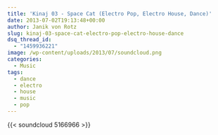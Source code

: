```yaml
---
title: 'Kinaj 03 - Space Cat (Electro Pop, Electro House, Dance)'
date: 2013-07-02T19:13:48+00:00
author: Janik von Rotz
slug: kinaj-03-space-cat-electro-pop-electro-house-dance
dsq_thread_id:
  - "1459936221"
image: /wp-content/uploads/2013/07/soundcloud.png
categories:
  - Music
tags:
  - dance
  - electro
  - house
  - music
  - pop
---
```

{{< soundcloud 5166966 >}}